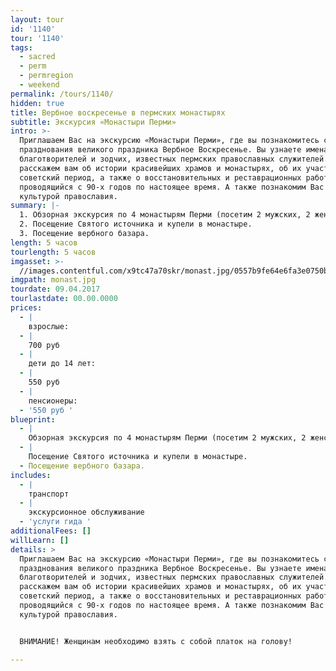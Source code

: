 ```yaml
---
layout: tour
id: '1140'
tour: '1140'
tags:
  - sacred
  - perm
  - permregion
  - weekend
permalink: /tours/1140/
hidden: true
title: Вербное воскресенье в пермских монастырях
subtitle: Экскурсия «Монастыри Перми»
intro: >-
  Приглашаем Вас на экскурсию «Монастыри Перми», где вы познакомитесь с историей
  празднования великого праздника Вербное Воскресенье. Вы узнаете имена первых
  благотворителей и зодчих, известных пермских православных служителей. Мы
  расскажем вам об истории красивейших храмов и монастырях, об их участи в
  советский период, а также о восстановительных и реставрационных работах,
  проводящийся с 90-х годов по настоящее время. А также познакомим Вас к
  культурой православия. 
summary: |-
  1. Обзорная экскурсия по 4 монастырям Перми (посетим 2 мужских, 2 женских). 
  2. Посещение Святого источника и купели в монастыре. 
  3. Посещение вербного базара.
length: 5 часов
tourlength: 5 часов
imgasset: >-
  //images.contentful.com/x9tc47a70skr/monast.jpg/0557b9fe64e6fa3e0750b55dba0a6832/monast.jpg
imgpath: monast.jpg
tourdate: 09.04.2017
tourlastdate: 00.00.0000
prices:
  - |
    взрослые:
  - |
    700 руб
  - |
    дети до 14 лет:
  - |
    550 руб 
  - |
    пенсионеры:
  - '550 руб '
blueprint:
  - |
    Обзорная экскурсия по 4 монастырям Перми (посетим 2 мужских, 2 женских).
  - |
    Посещение Святого источника и купели в монастыре.
  - Посещение вербного базара.
includes:
  - |
    транспорт
  - |
    экскурсионное обслуживание
  - 'услуги гида '
additionalFees: []
willLearn: []
details: >
  Приглашаем Вас на экскурсию «Монастыри Перми», где вы познакомитесь с историей
  празднования великого праздника Вербное Воскресенье. Вы узнаете имена первых
  благотворителей и зодчих, известных пермских православных служителей. Мы
  расскажем вам об истории красивейших храмов и монастырях, об их участи в
  советский период, а также о восстановительных и реставрационных работах,
  проводящийся с 90-х годов по настоящее время. А также познакомим Вас к
  культурой православия. 


  ВНИМАНИЕ! Женщинам необходимо взять с собой платок на голову! 

---
```

